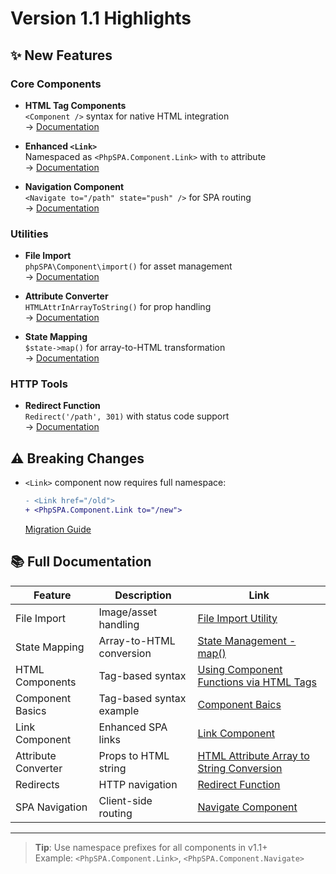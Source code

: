 # Version 1.1 Highlights

## ✨ New Features

### Core Components

- **HTML Tag Components**  
  `<Component />` syntax for native HTML integration  
  → [Documentation](./3-using-component-functions-by-html-tags.md)

- **Enhanced `<Link>`**  
  Namespaced as `<PhpSPA.Component.Link>` with `to` attribute  
  → [Documentation](./5-link-component.md)

- **Navigation Component**  
  `<Navigate to="/path" state="push" />` for SPA routing  
  → [Documentation](./8-navigate-component.md)

### Utilities

- **File Import**  
  `phpSPA\Component\import()` for asset management  
  → [Documentation](./1-file-import-utility.md)

- **Attribute Converter**  
  `HTMLAttrInArrayToString()` for prop handling  
  → [Documentation](./6-html-attr-in-array-to-string-function.md)

- **State Mapping**  
  `$state->map()` for array-to-HTML transformation  
  → [Documentation](./2-mapping-in-state-management.md)

### HTTP Tools

- **Redirect Function**  
  `Redirect('/path', 301)` with status code support  
  → [Documentation](./7-redirect-function.md)

## ⚠️ Breaking Changes

- `<Link>` component now requires full namespace:  

  ```diff
  - <Link href="/old">
  + <PhpSPA.Component.Link to="/new">
  ```

  [Migration Guide](./5-link-component.md#deprecated)

## 📚 Full Documentation

| Feature             | Description              | Link                                                                                      |
| ------------------- | ------------------------ | ----------------------------------------------------------------------------------------- |
| File Import         | Image/asset handling     | [File Import Utility](./1-file-import-utility.md)                                         |
| State Mapping       | Array-to-HTML conversion | [State Management - map()](./2-mapping-in-state-management.md)                            |
| HTML Components     | Tag-based syntax         | [Using Component Functions via HTML Tags](./3-using-component-functions-by-html-tags.md)  |
| Component Basics    | Tag-based syntax example | [Component Baics](./4-component-basics.md)                                                |
| Link Component      | Enhanced SPA links       | [Link Component](./5-link-component.md)                                                   |
| Attribute Converter | Props to HTML string     | [HTML Attribute Array to String Conversion](./6-html-attr-in-array-to-string-function.md) |
| Redirects           | HTTP navigation          | [Redirect Function](7-redirect-function.md)                                               |
| SPA Navigation      | Client-side routing      | [Navigate Component](./8-navigate-component.md)                                           |

---

> **Tip**: Use namespace prefixes for all components in v1.1+  
> Example: `<PhpSPA.Component.Link>`, `<PhpSPA.Component.Navigate>`
